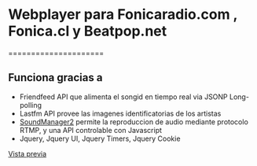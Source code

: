 # Webplayer para Fonicaradio.com , Fonica.cl y Beatpop.net
=====================

## Funciona gracias a 

* Friendfeed API que alimenta el songid en tiempo real via JSONP Long-polling
* Lastfm API provee las imagenes identificatorias de los artistas
* [SoundManager2](https://github.com/scottschiller/soundmanager2/) permite la reproduccion de audio mediante protocolo RTMP, y una API controlable con Javascript
* Jquery, Jquery UI, Jquery Timers, Jquery Cookie


[Vista previa](http://htmlpreview.github.com/?https://github.com/manuel-dev/fonicaradio-webplayer/blob/master/index.html)